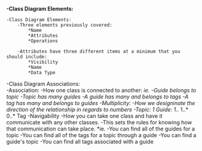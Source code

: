 **-Class Diagram Elements:**

    -Class Diagram Elements:
        -Three elements previously covered:
            *Name
            *Attributes
            *Operations

        -Attributes have three different items at a minimum that you should include:
            *Visibility
            *Name
            *Data Type

   -Class Diagram Associations:    
        -Association: 
            -How one class is connected to another:
            *ie.
                -Guide belongs to topic
                -Topic has many guides
                -A guide has many and belongs to tags
                -A tag has many and belongs to guides
        -Multiplicity:
            -How we designinate the direction of the relationship in regards to numbers
                -Topic: 1 Guide: 1..*    1..*     0..* Tag
        -Navigability
            -How you can take one class and have it communicate with any other classes.
            -This sets the rules for knowing how that communication can take place.
            *ie. 
                -You can find all of the guides for a topic
                -You can find all of the tags for a topic through a guide
                -You can find a guide's topic
                -You can find all tags associated with a guide
